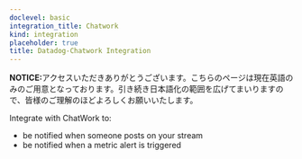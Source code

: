 ```yaml
---
doclevel: basic
integration_title: Chatwork
kind: integration
placeholder: true
title: Datadog-Chatwork Integration
---
```


<div class='alert alert-info'><strong>NOTICE:</strong>アクセスいただきありがとうございます。こちらのページは現在英語のみのご用意となっております。引き続き日本語化の範囲を広げてまいりますので、皆様のご理解のほどよろしくお願いいたします。</div>



Integrate with ChatWork to:

* be notified when someone posts on your stream
* be notified when a metric alert is triggered
